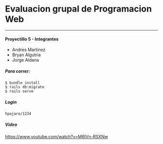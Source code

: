 # Evaluacion grupal de Programacion Web

---

#### Proyectillo 5 - Integrantes

* Andres Martinez
* Bryan Algutria
* Jorge Aldana


##### Para correr:
```
$ bundle install
$ rails db:migrate
$ rails serve
```

##### Login
```
hpajaro/1234
```

##### Video
https://www.youtube.com/watch?v=M6IVn-RSXNw
